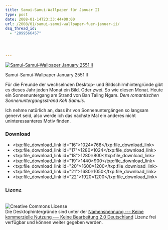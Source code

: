 ```yaml
---
title: Samui-Samui-Wallpaper für Januar II
type: post
date: 2008-01-14T23:33:44+00:00
url: /2008/01/samui-samui-wallpaper-fuer-januar-ii/
dsq_thread_id:
  - "2899566457"




---
```

<div class="flickr">
  <a href="http://www.flickr.com/photos/schreibblogade/2195317638/" title="Samui-Samui-Wallpaper January 2551 II"><img src="//farm3.static.flickr.com/2309/2195317638_4beb0c8757.jpg" alt="Samui-Samui-Wallpaper January 2551 II" /></a></p>

  <p>
    Samui-Samui-Wallpaper January 2551 II
  </p>
</div>

Für die Freunde der wechselnden Desktop- und Bildschirmhintergründe gibt es dieses Jahr jeden Monat ein Bild. Oder zwei. So wie diesen Monat. Heute ein Sonnenuntergang am Strand von Ban Taling Ngam. _Dem romantischen Sonnenuntergangsstrand Koh Samuis_.

Ich nehme natürlich an, dass ihr von Sonnenuntergängen so langsam genervt seid, also werde ich das nächste Mal ein anderes nicht uninteressanteres Motiv finden.

### Download

  * <txp:file\_download\_link id="16">1024&#215;768</txp:file\_download\_link>
  * <txp:file\_download\_link id="17">1280&#215;1024</txp:file\_download\_link>
  * <txp:file\_download\_link id="18">1280&#215;800</txp:file\_download\_link>
  * <txp:file\_download\_link id="19">1440&#215;900</txp:file\_download\_link>
  * <txp:file\_download\_link id="20">1600&#215;1200</txp:file\_download\_link>
  * <txp:file\_download\_link id="21">1680&#215;1050</txp:file\_download\_link>
  * <txp:file\_download\_link id="22">1920&#215;1200</txp:file\_download\_link>

### Lizenz

<a rel="license" href="http://creativecommons.org/licenses/by-nc-nd/2.0/de/"><br /> <img alt="Creative Commons License" style="display:inline;float:left;margin-right:10px;" src="//i.creativecommons.org/l/by-nc-nd/2.0/de/88x31.png" /><br /> </a> Die Desktophintergründe sind unter der <a rel="license" href="http://creativecommons.org/licenses/by-nc-nd/2.0/de/">Namensnennung --- Keine kommerzielle Nutzung --- Keine Bearbeitung 2.0 Deutschland</a> Lizenz frei verfügbar und können weiter gegeben werden.

